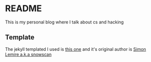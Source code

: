 # README

This is my personal blog where I talk about cs and hacking

## Template

The jekyll templated I used is [this one](https://github.com/slemire/slemire.github.io) and it's original author is [Simon Lemire a.k.a snowscan](https://github.com/slemire)
